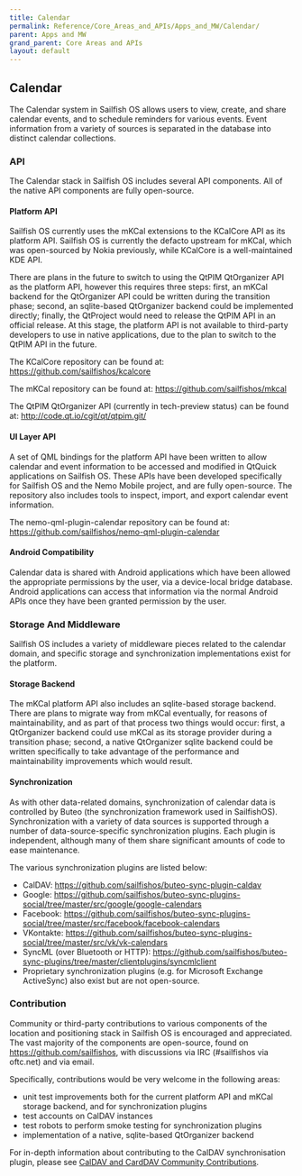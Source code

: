 ```yaml
---
title: Calendar
permalink: Reference/Core_Areas_and_APIs/Apps_and_MW/Calendar/
parent: Apps and MW
grand_parent: Core Areas and APIs
layout: default
---
```


## Calendar

The Calendar system in Sailfish OS allows users to view, create, and share calendar events, and to schedule reminders for various events. Event information from a variety of sources is separated in the database into distinct calendar collections.

### API

The Calendar stack in Sailfish OS includes several API components. All of the native API components are fully open-source.

#### Platform API

Sailfish OS currently uses the mKCal extensions to the KCalCore API as its platform API. Sailfish OS is currently the defacto upstream for mKCal, which was open-sourced by Nokia previously, while KCalCore is a well-maintained KDE API.

There are plans in the future to switch to using the QtPIM QtOrganizer API as the platform API, however this requires three steps: first, an mKCal backend for the QtOrganizer API could be written during the transition phase; second, an sqlite-based QtOrganizer backend could be implemented directly; finally, the QtProject would need to release the QtPIM API in an official release. At this stage, the platform API is not available to third-party developers to use in native applications, due to the plan to switch to the QtPIM API in the future.

The KCalCore repository can be found at: <https://github.com/sailfishos/kcalcore>

The mKCal repository can be found at: <https://github.com/sailfishos/mkcal>

The QtPIM QtOrganizer API (currently in tech-preview status) can be found at: <http://code.qt.io/cgit/qt/qtpim.git/>

#### UI Layer API

A set of QML bindings for the platform API have been written to allow calendar and event information to be accessed and modified in QtQuick applications on Sailfish OS. These APIs have been developed specifically for Sailfish OS and the Nemo Mobile project, and are fully open-source. The repository also includes tools to inspect, import, and export calendar event information.

The nemo-qml-plugin-calendar repository can be found at: <https://github.com/sailfishos/nemo-qml-plugin-calendar>

#### Android Compatibility

Calendar data is shared with Android applications which have been allowed the appropriate permissions by the user, via a device-local bridge database. Android applications can access that information via the normal Android APIs once they have been granted permission by the user.

### Storage And Middleware

Sailfish OS includes a variety of middleware pieces related to the calendar domain, and specific storage and synchronization implementations exist for the platform.

#### Storage Backend

The mKCal platform API also includes an sqlite-based storage backend. There are plans to migrate way from mKCal eventually, for reasons of maintainability, and as part of that process two things would occur: first, a QtOrganizer backend could use mKCal as its storage provider during a transition phase; second, a native QtOrganizer sqlite backend could be written specifically to take advantage of the performance and maintainability improvements which would result.

#### Synchronization

As with other data-related domains, synchronization of calendar data is controlled by Buteo (the synchronization framework used in SailfishOS). Synchronization with a variety of data sources is supported through a number of data-source-specific synchronization plugins. Each plugin is independent, although many of them share significant amounts of code to ease maintenance.

The various synchronization plugins are listed below:

  - CalDAV: <https://github.com/sailfishos/buteo-sync-plugin-caldav>
  - Google: <https://github.com/sailfishos/buteo-sync-plugins-social/tree/master/src/google/google-calendars>
  - Facebook: <https://github.com/sailfishos/buteo-sync-plugins-social/tree/master/src/facebook/facebook-calendars>
  - VKontakte: <https://github.com/sailfishos/buteo-sync-plugins-social/tree/master/src/vk/vk-calendars>
  - SyncML (over Bluetooth or HTTP): <https://github.com/sailfishos/buteo-sync-plugins/tree/master/clientplugins/syncmlclient>
  - Proprietary synchronization plugins (e.g. for Microsoft Exchange ActiveSync) also exist but are not open-source.

### Contribution

Community or third-party contributions to various components of the location and positioning stack in Sailfish OS is encouraged and appreciated. The vast majority of the components are open-source, found on <https://github.com/sailfishos>, with discussions via IRC (#sailfishos via oftc.net) and via email.

Specifically, contributions would be very welcome in the following areas:

  - unit test improvements both for the current platform API and mKCal storage backend, and for synchronization plugins
  - test accounts on CalDAV instances
  - test robots to perform smoke testing for synchronization plugins
  - implementation of a native, sqlite-based QtOrganizer backend

For in-depth information about contributing to the CalDAV synchronisation plugin, please see [CalDAV and CardDAV Community Contributions](/Develop/Collaborate/CalDAV_and_CardDAV_Community_Contributions).

